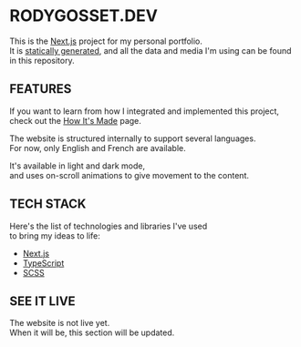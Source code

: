 # RODYGOSSET.DEV

This is the [Next.js](https://nextjs.org) project for my personal portfolio.  
It is [statically generated](https://nextjs.org/docs/basic-features/pages#static-generation), and all the data and media I'm using can be found in this repository.

## FEATURES


If you want to learn from how I integrated and implemented this project,  
check out the [How It's Made](https://github.com/rodygosset/portfolio/blob/main/public/markdown/en/HOWITSMADE.md) page.

The website is structured internally to support several languages.  
For now, only English and French are available.

It's available in light and dark mode,  
and uses on-scroll animations to give movement to the content.

## TECH STACK

Here's the list of technologies and libraries I've used  
to bring my ideas to life:

* [Next.js](https://nextjs.org)
* [TypeScript](https://typescriptlang.org)
* [SCSS](https://sass-lang.com)

## SEE IT LIVE

The website is not live yet.  
When it will be, this section will be updated.


